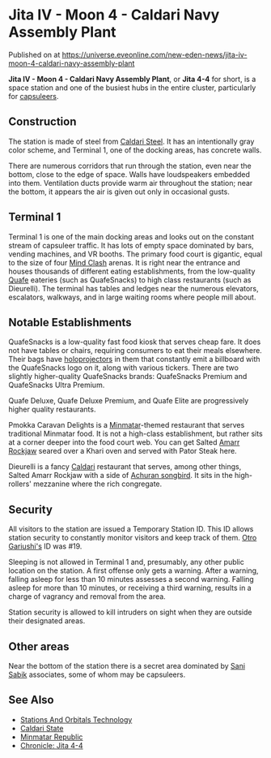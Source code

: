 # Jita IV - Moon 4 - Caldari Navy Assembly Plant
Published on  at https://universe.eveonline.com/new-eden-news/jita-iv-moon-4-caldari-navy-assembly-plant

**Jita IV - Moon 4 - Caldari Navy Assembly Plant**, or **Jita 4-4** for
short, is a space station and one of the busiest hubs in the entire
cluster, particularly for [capsuleers](15umOALoFBZxVS2oaggvJQ).

Construction
------------

The station is made of steel from [Caldari Steel](6DUwl5g8rmIHMWrF9c7N8w). It has an intentionally gray color
scheme, and Terminal 1, one of the docking areas, has concrete walls.

There are numerous corridors that run through the station, even near the
bottom, close to the edge of space. Walls have loudspeakers embedded
into them. Ventilation ducts provide warm air throughout the station;
near the bottom, it appears the air is given out only in occasional
gusts.

Terminal 1
----------

Terminal 1 is one of the main docking areas and looks out on the
constant stream of capsuleer traffic. It has lots of empty space
dominated by bars, vending machines, and VR booths. The primary food
court is gigantic, equal to the size of four [Mind Clash](22qTwYMQWYFPScEBt16DVA) arenas. It is right near the entrance and houses thousands of different eating establishments, from the
low-quality [Quafe](7AX2o1TfJkN853SBNTsEmD) eateries (such as QuafeSnacks) to
high class restaurants (such as Dieurelli). The terminal has tables and
ledges near the numerous elevators, escalators, walkways, and in large
waiting rooms where people mill about.

Notable Establishments
----------------------

QuafeSnacks is a low-quality fast food kiosk that serves cheap fare. It
does not have tables or chairs, requiring consumers to eat their meals
elsewhere. Their bags have [holoprojectors](3R2yaSdkUb08ifof3FfTZd) in
them that constantly emit a billboard with the QuafeSnacks logo on it,
along with various tickers. There are two slightly higher-quality
QuafeSnacks brands: QuafeSnacks Premium and QuafeSnacks Ultra Premium.

Quafe Deluxe, Quafe Deluxe Premium, and Quafe Elite are progressively
higher quality restaurants.

Pmokka Caravan Delights is a [Minmatar](1rpu7pfwTPVznAczjw2pOp)-themed
restaurant that serves traditional Minmatar food. It is not a high-class
establishment, but rather sits at a corner deeper into the food court
web. You can get Salted [Amarr Rockjaw](1AytIEkcFkxiuyntgIm127) seared
over a Khari oven and served with Pator Steak here.

Dieurelli is a fancy [Caldari](7unGNsrMFwIWXMMbrM2jfy) restaurant that
serves, among other things, Salted Amarr Rockjaw with a side of [Achuran songbird](3GZSwDdSS0nwbIpXJjVomo). It sits in the high-rollers'
mezzanine where the rich congregate.

Security
--------

All visitors to the station are issued a Temporary Station ID. This ID
allows station security to constantly monitor visitors and keep track of
them. [Otro Gariushi's](5QydCJCoYvbvbWvFlAlbHg) ID was \#19.

Sleeping is not allowed in Terminal 1 and, presumably, any other public
location on the station. A first offense only gets a warning. After a
warning, falling asleep for less than 10 minutes assesses a second
warning. Falling asleep for more than 10 minutes, or receiving a third
warning, results in a charge of vagrancy and removal from the area.

Station security is allowed to kill intruders on sight when they are
outside their designated areas.

Other areas
-----------

Near the bottom of the station there is a secret area dominated by [Sani Sabik](TDJbDXVg3cRp4b6FEkkFS) associates, some of whom may be
capsuleers.

See Also
--------
- [Stations And Orbitals Technology](2qtjPWHmmUS1ochdVGMFx1)
- [Caldari State](7unGNsrMFwIWXMMbrM2jfy)
- [Minmatar Republic](1rpu7pfwTPVznAczjw2pOp)
- [Chronicle: Jita 4-4](18ywI6zOVCU1FDVf9F83Hi)
